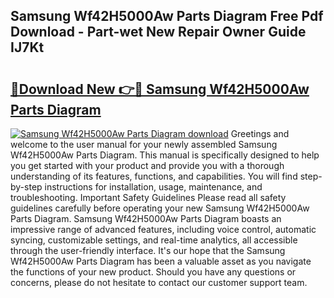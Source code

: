 ## Samsung Wf42H5000Aw Parts Diagram Free Pdf Download - Part-wet New Repair Owner Guide IJ7Kt

# <h2><a href="http://dftvrtj.blite.top/?on=Samsung+Wf42H5000Aw+Parts+Diagram">🔗Download New 👉🔴 Samsung Wf42H5000Aw Parts Diagram</a></h2>

[![Samsung Wf42H5000Aw Parts Diagram download](https://i.imgur.com/lujVjoI.png)](http://dftvrtj.blite.top/?on=Samsung+Wf42H5000Aw+Parts+Diagram)
Greetings and welcome to the user manual for your newly assembled Samsung Wf42H5000Aw Parts Diagram. This manual is specifically designed to help you get started with your product and provide you with a thorough understanding of its features, functions, and capabilities. You will find step-by-step instructions for installation, usage, maintenance, and troubleshooting. Important Safety Guidelines Please read all safety guidelines carefully before operating your new Samsung Wf42H5000Aw Parts Diagram. Samsung Wf42H5000Aw Parts Diagram boasts an impressive range of advanced features, including voice control, automatic syncing, customizable settings, and real-time analytics, all accessible through the user-friendly interface. It's our hope that the Samsung Wf42H5000Aw Parts Diagram has been a valuable asset as you navigate the functions of your new product. Should you have any questions or concerns, please do not hesitate to contact our customer support team.

